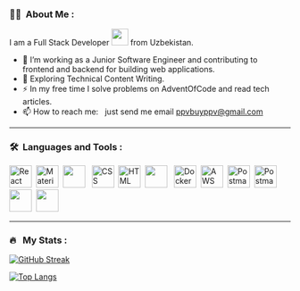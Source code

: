 ### 👨‍💻 &nbsp;About Me :

I am a Full Stack Developer <img src="https://media.giphy.com/media/WUlplcMpOCEmTGBtBW/giphy.gif" width="30"> from Uzbekistan.

- 🔭 I’m working as a Junior Software Engineer and contributing to frontend and backend for building web applications.
- 🌱 Exploring Technical Content Writing.
- ⚡ In my free time I solve problems on AdventOfCode and read tech articles.
- 📫 How to reach me: &nbsp; just send me email ppvbuyppv@gmail.com

---

### 🛠 &nbsp;Languages and Tools :

<p>

<img src="https://www.vectorlogo.zone/logos/reactjs/reactjs-icon.svg" title="React" alt="React" width="40" height="40"/>&nbsp;
<img src="https://www.vectorlogo.zone/logos/postgresql/postgresql-icon.svg" title="Material UI" alt="Material UI" width="40" height="40"/>&nbsp;
<img width="40" height="40" src="https://cdn.jsdelivr.net/gh/devicons/devicon/icons/bootstrap/bootstrap-original.svg" />
&nbsp;
<img src="https://www.vectorlogo.zone/logos/w3_css/w3_css-icon.svg"  title="CSS3" alt="CSS" width="40" height="40"/>&nbsp;
<img src="https://www.vectorlogo.zone/logos/w3_html5/w3_html5-icon.svg" title="HTML5" alt="HTML" width="40" height="40"/>&nbsp;
<img width="40" height="40" src="https://cdn.jsdelivr.net/gh/devicons/devicon/icons/javascript/javascript-original.svg" />
&nbsp;
<img src="https://www.vectorlogo.zone/logos/docker/docker-tile.svg" title="Docker"  alt="Docker" width="40" height="40"/>&nbsp;
<img src="https://www.vectorlogo.zone/logos/djangoproject/djangoproject-icon.svg" title="AWS" alt="AWS" width="40" height="40"/>&nbsp;
<img src="https://www.vectorlogo.zone/logos/getpostman/getpostman-icon.svg" title="Postman"  alt="Postman" width="40" height="40"/>&nbsp;
<img src="https://www.vectorlogo.zone/logos/git-scm/git-scm-icon.svg" title="Postman"  alt="Postman" width="40" height="40"/>&nbsp;
<img width="40" height="40" src="https://cdn.jsdelivr.net/gh/devicons/devicon/icons/python/python-original.svg" />&nbsp;
<img width="40" height="40" src="https://cdn.jsdelivr.net/gh/devicons/devicon/icons/github/github-original.svg" />&nbsp;
        
</p>

---

### 🔥 &nbsp; My Stats :
[![GitHub Streak](https://github-readme-streak-stats.herokuapp.com?user=Abrorxon-abi&hide_border=false&card_width=495)](https://git.io/streak-stats)

[![Top Langs](https://github-readme-stats.vercel.app/api/top-langs/?username=Abrorxon-abi&layout=compact)](https://github.com/anuraghazra/github-readme-stats)

<!-- ---

### ✍️ Blog Posts : 
- [How to Create REST APIs with Java and Spring Boot](https://www.twilio.com/blog/create-rest-apis-java-spring-boot)
- [How to Implement Memoization in React to Improve Performance](https://www.sitepoint.com/implement-memoization-in-react-to-improve-performance/)
- [How to Create an Impressive GitHub Profile README](https://www.sitepoint.com/github-profile-readme/)
   -->

<!-- ### 🔥 &nbsp; My Stats :
[![GitHub Streak](https://github-readme-streak-stats.herokuapp.com?user=Abrorxon-abi&theme=dark&hide_border=true&card_width=495)](https://git.io/streak-stats)

[![Top Langs](https://github-readme-stats.vercel.app/api/top-langs/?username=Abrorxon-abi&layout=compact&theme=vision-friendly-dark)](https://github.com/anuraghazra/github-readme-stats) -->

<!---
Abrorxon-abi/Abrorxon-abi is a ✨ special ✨ repository because its `README.md` (this file) appears on your GitHub profile.
You can click the Preview link to take a look at your changes.
--->

